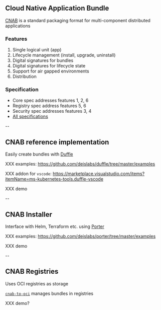 ## Cloud Native Application Bundle

[CNAB](https://cnab.io/) is a standard packaging format for multi-component distributed applications

### Features

1. Single logical unit (app)
1. Lifecycle management (install, upgrade, uninstall)
1. Digital signatures for bundles
1. Digital signatures for lifecycle state
1. Support for air gapped environments
1. Distribution

### Specification

- Core spec addresses features 1, 2, 6
- Registry spec address features 5, 6
- Security spec addresses features 3, 4
- [All specifications](https://github.com/deislabs/cnab-spec)

--

## CNAB reference implementation

Easily create bundles with [Duffle](https://github.com/deislabs/duffle)

XXX examples: https://github.com/deislabs/duffle/tree/master/examples

XXX addon for `vscode`: https://marketplace.visualstudio.com/items?itemName=ms-kubernetes-tools.duffle-vscode

XXX demo

--

## CNAB Installer

Interface with Helm, Terraform etc. using [Porter](https://porter.sh/)

XXX examples: https://github.com/deislabs/porter/tree/master/examples

XXX demo

--

## CNAB Registries

Uses OCI registries as storage

[`cnab-to-oci`](https://github.com/docker/cnab-to-oci) manages bundles in registries

XXX demo?
